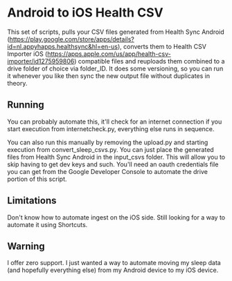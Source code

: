 # Android to iOS Health CSV

This set of scripts, pulls your CSV files generated from Health Sync Android (https://play.google.com/store/apps/details?id=nl.appyhapps.healthsync&hl=en-us), converts them to Health CSV Importer iOS (https://apps.apple.com/us/app/health-csv-importer/id1275959806) compatible files and reuploads them combined to a drive folder of choice via folder_ID. It does some versioning, so you can run it whenever you like then sync the new output file without duplicates in theory.

## Running
You can probably automate this, it'll check for an internet connection if you start execution from internetcheck.py, everything else runs in sequence.

You can also run this manually by removing the upload.py and starting execution from convert_sleep_csvs.py. You can just place the generated files from Health Sync Android in the input_csvs folder. This will allow you to skip having to get dev keys and such. You'll need an oauth credentials file you can get from the Google Developer Console to automate the drive portion of this script.

## Limitations
Don't know how to automate ingest on the iOS side. Still looking for a way to automate it using Shortcuts.

## Warning
I offer zero support. I just wanted a way to automate moving my sleep data (and hopefully everything else) from my Android device to my iOS device.
